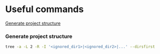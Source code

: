 # Useful commands

[Generate project structure](#generate-project-structure)  

### Generate project structure

```bash
tree -a -L 2 -R -I '<ignored_dir1>|<ignored_dir2>|...' --dirsfirst
```

